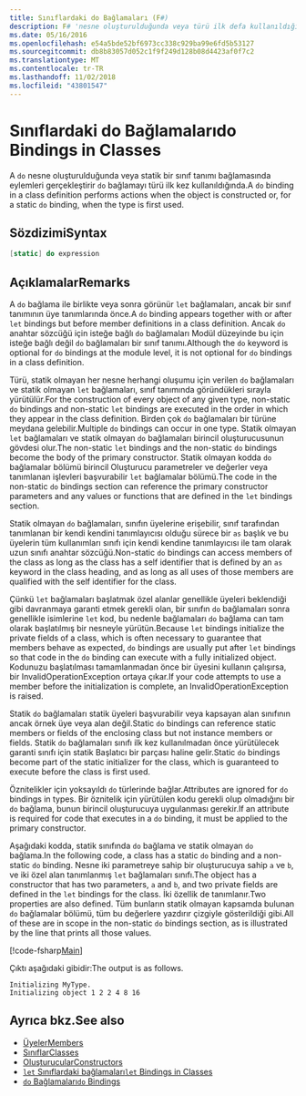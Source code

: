 ```yaml
---
title: Sınıflardaki do Bağlamaları (F#)
description: F# 'nesne oluşturulduğunda veya türü ilk defa kullanıldığında eylemler gerçekleştiren bir sınıf tanımı bağlaması yapma' kullanmayı öğrenin.
ms.date: 05/16/2016
ms.openlocfilehash: e54a5bde52bf6973cc338c929ba99e6fd5b53127
ms.sourcegitcommit: db8b83057d052c1f9f249d128b08d4423af0f7c2
ms.translationtype: MT
ms.contentlocale: tr-TR
ms.lasthandoff: 11/02/2018
ms.locfileid: "43801547"
---
```

# <a name="do-bindings-in-classes"></a><span data-ttu-id="32713-103">Sınıflardaki do Bağlamaları</span><span class="sxs-lookup"><span data-stu-id="32713-103">do Bindings in Classes</span></span>

<span data-ttu-id="32713-104">A `do` nesne oluşturulduğunda veya statik bir sınıf tanımı bağlamasında eylemleri gerçekleştirir `do` bağlamayı türü ilk kez kullanıldığında.</span><span class="sxs-lookup"><span data-stu-id="32713-104">A `do` binding in a class definition performs actions when the object is constructed or, for a static `do` binding, when the type is first used.</span></span>

## <a name="syntax"></a><span data-ttu-id="32713-105">Sözdizimi</span><span class="sxs-lookup"><span data-stu-id="32713-105">Syntax</span></span>

```fsharp
[static] do expression
```

## <a name="remarks"></a><span data-ttu-id="32713-106">Açıklamalar</span><span class="sxs-lookup"><span data-stu-id="32713-106">Remarks</span></span>

<span data-ttu-id="32713-107">A `do` bağlama ile birlikte veya sonra görünür `let` bağlamaları, ancak bir sınıf tanımının üye tanımlarında önce.</span><span class="sxs-lookup"><span data-stu-id="32713-107">A `do` binding appears together with or after `let` bindings but before member definitions in a class definition.</span></span> <span data-ttu-id="32713-108">Ancak `do` anahtar sözcüğü için isteğe bağlı `do` bağlamaları Modül düzeyinde bu için isteğe bağlı değil `do` bağlamaları bir sınıf tanımı.</span><span class="sxs-lookup"><span data-stu-id="32713-108">Although the `do` keyword is optional for `do` bindings at the module level, it is not optional for `do` bindings in a class definition.</span></span>

<span data-ttu-id="32713-109">Türü, statik olmayan her nesne herhangi oluşumu için verilen `do` bağlamaları ve statik olmayan `let` bağlamaları, sınıf tanımında göründükleri sırayla yürütülür.</span><span class="sxs-lookup"><span data-stu-id="32713-109">For the construction of every object of any given type, non-static `do` bindings and non-static `let` bindings are executed in the order in which they appear in the class definition.</span></span> <span data-ttu-id="32713-110">Birden çok `do` bağlamaları bir türüne meydana gelebilir.</span><span class="sxs-lookup"><span data-stu-id="32713-110">Multiple `do` bindings can occur in one type.</span></span> <span data-ttu-id="32713-111">Statik olmayan `let` bağlamaları ve statik olmayan `do` bağlamaları birincil oluşturucusunun gövdesi olur.</span><span class="sxs-lookup"><span data-stu-id="32713-111">The non-static `let` bindings and the non-static `do` bindings become the body of the primary constructor.</span></span> <span data-ttu-id="32713-112">Statik olmayan kodda `do` bağlamalar bölümü birincil Oluşturucu parametreler ve değerler veya tanımlanan işlevleri başvurabilir `let` bağlamalar bölümü.</span><span class="sxs-lookup"><span data-stu-id="32713-112">The code in the non-static `do` bindings section can reference the primary constructor parameters and any values or functions that are defined in the `let` bindings section.</span></span>

<span data-ttu-id="32713-113">Statik olmayan `do` bağlamaları, sınıfın üyelerine erişebilir, sınıf tarafından tanımlanan bir kendi kendini tanımlayıcısı olduğu sürece bir `as` başlık ve bu üyelerin tüm kullanımları sınıfı için kendi kendine tanımlayıcısı ile tam olarak uzun sınıfı anahtar sözcüğü.</span><span class="sxs-lookup"><span data-stu-id="32713-113">Non-static `do` bindings can access members of the class as long as the class has a self identifier that is defined by an `as` keyword in the class heading, and as long as all uses of those members are qualified with the self identifier for the class.</span></span>

<span data-ttu-id="32713-114">Çünkü `let` bağlamaları başlatmak özel alanlar genellikle üyeleri beklendiği gibi davranmaya garanti etmek gerekli olan, bir sınıfın `do` bağlamaları sonra genellikle isimlerine `let` kod, bu nedenle bağlamaları `do` bağlama can tam olarak başlatılmış bir nesneyle yürütün.</span><span class="sxs-lookup"><span data-stu-id="32713-114">Because `let` bindings initialize the private fields of a class, which is often necessary to guarantee that members behave as expected, `do` bindings are usually put after `let` bindings so that code in the `do` binding can execute with a fully initialized object.</span></span> <span data-ttu-id="32713-115">Kodunuzu başlatılması tamamlanmadan önce bir üyesini kullanın çalışırsa, bir InvalidOperationException ortaya çıkar.</span><span class="sxs-lookup"><span data-stu-id="32713-115">If your code attempts to use a member before the initialization is complete, an InvalidOperationException is raised.</span></span>

<span data-ttu-id="32713-116">Statik `do` bağlamaları statik üyeleri başvurabilir veya kapsayan alan sınıfının ancak örnek üye veya alan değil.</span><span class="sxs-lookup"><span data-stu-id="32713-116">Static `do` bindings can reference static members or fields of the enclosing class but not instance members or fields.</span></span> <span data-ttu-id="32713-117">Statik `do` bağlamaları sınıfı ilk kez kullanılmadan önce yürütülecek garanti sınıfı için statik Başlatıcı bir parçası haline gelir.</span><span class="sxs-lookup"><span data-stu-id="32713-117">Static `do` bindings become part of the static initializer for the class, which is guaranteed to execute before the class is first used.</span></span>

<span data-ttu-id="32713-118">Öznitelikler için yoksayıldı `do` türlerinde bağlar.</span><span class="sxs-lookup"><span data-stu-id="32713-118">Attributes are ignored for `do` bindings in types.</span></span> <span data-ttu-id="32713-119">Bir öznitelik için yürütülen kodu gerekli olup olmadığını bir `do` bağlama, bunun birincil oluşturucuya uygulanması gerekir.</span><span class="sxs-lookup"><span data-stu-id="32713-119">If an attribute is required for code that executes in a `do` binding, it must be applied to the primary constructor.</span></span>

<span data-ttu-id="32713-120">Aşağıdaki kodda, statik sınıfında `do` bağlama ve statik olmayan `do` bağlama.</span><span class="sxs-lookup"><span data-stu-id="32713-120">In the following code, a class has a static `do` binding and a non-static `do` binding.</span></span> <span data-ttu-id="32713-121">Nesne iki parametreye sahip bir oluşturucuya sahip `a` ve `b`, ve iki özel alan tanımlanmış `let` bağlamaları sınıfı.</span><span class="sxs-lookup"><span data-stu-id="32713-121">The object has a constructor that has two parameters, `a` and `b`, and two private fields are defined in the `let` bindings for the class.</span></span> <span data-ttu-id="32713-122">İki özellik de tanımlanır.</span><span class="sxs-lookup"><span data-stu-id="32713-122">Two properties are also defined.</span></span> <span data-ttu-id="32713-123">Tüm bunların statik olmayan kapsamda bulunan `do` bağlamalar bölümü, tüm bu değerlere yazdırır çizgiyle gösterildiği gibi.</span><span class="sxs-lookup"><span data-stu-id="32713-123">All of these are in scope in the non-static `do` bindings section, as is illustrated by the line that prints all those values.</span></span>

[!code-fsharp[Main](../../../../samples/snippets/fsharp/lang-ref-1/snippet3101.fs)]

<span data-ttu-id="32713-124">Çıktı aşağıdaki gibidir:</span><span class="sxs-lookup"><span data-stu-id="32713-124">The output is as follows.</span></span>

```console
Initializing MyType.
Initializing object 1 2 2 4 8 16
```

## <a name="see-also"></a><span data-ttu-id="32713-125">Ayrıca bkz.</span><span class="sxs-lookup"><span data-stu-id="32713-125">See also</span></span>

- [<span data-ttu-id="32713-126">Üyeler</span><span class="sxs-lookup"><span data-stu-id="32713-126">Members</span></span>](index.md)
- [<span data-ttu-id="32713-127">Sınıflar</span><span class="sxs-lookup"><span data-stu-id="32713-127">Classes</span></span>](../classes.md)
- [<span data-ttu-id="32713-128">Oluşturucular</span><span class="sxs-lookup"><span data-stu-id="32713-128">Constructors</span></span>](constructors.md)
- [<span data-ttu-id="32713-129">`let` Sınıflardaki bağlamaları</span><span class="sxs-lookup"><span data-stu-id="32713-129">`let` Bindings in Classes</span></span>](let-bindings-in-classes.md)
- [<span data-ttu-id="32713-130">`do` Bağlamaları</span><span class="sxs-lookup"><span data-stu-id="32713-130">`do` Bindings</span></span>](../functions/do-Bindings.md)
